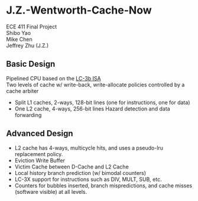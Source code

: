 # J.Z.-Wentworth-Cache-Now  
ECE 411 Final Project  
Shibo Yao  
Mike Chen  
Jeffrey Zhu (J.Z.)

## Basic Design  
Pipelined CPU based on the [LC-3b ISA](https://courses.engr.illinois.edu/ece411/mp/LC3b_ISA.pdf)  
Two levels of cache w/ write-back, write-allocate policies controlled by a cache arbiter
 * Split L1 caches, 2-ways, 128-bit lines (one for instructions, one for data)
 * One L2 cache, 4-ways, 256-bit lines
Hazard detection and data forwarding

## Advanced Design 
 * L2 cache has 4-ways, multicycle hits, and uses a pseudo-lru replacement policy.
 * Eviction Write Buffer
 * Victim Cache between D-Cache and L2 Cache
 * Local history branch prediction (w/ bimodal counters)
 * LC-3X support for instructions such as DIV, MULT, SUB, etc.
 * Counters for bubbles inserted, branch mispredictions, and cache misses (software visible) at all levels.
